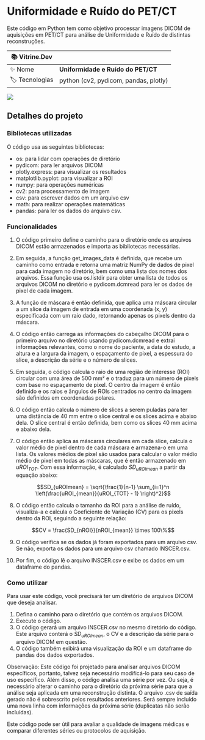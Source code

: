 # Uniformidade e Ruído do PET/CT

Este código em Python tem como objetivo processar imagens DICOM de aquisições em PET/CT para análise de Uniformidade e Ruído de distintas reconstruções.

| :books: Vitrine.Dev |     |
| -------------  | --- |
| :sparkles: Nome        | **Uniformidade e Ruído do PET/CT**
| :label: Tecnologias | python (cv2, pydicom, pandas, plotly)

<!-- Inserir imagem com a #vitrinedev ao final do link -->
![](https://vitrinedev.s3.amazonaws.com/uniformidade-ruido.png#vitrinedev)

## Detalhes do projeto

### Bibliotecas utilizadas
O código usa as seguintes bibliotecas:

- os: para lidar com operações de diretório
- pydicom: para ler arquivos DICOM
- plotly.express: para visualizar os resultados
- matplotlib.pyplot: para visualizar a ROI
- numpy: para operações numéricas
- cv2: para processamento de imagem
- csv: para escrever dados em um arquivo csv
- math: para realizar operações matemáticas
- pandas: para ler os dados do arquivo csv.

### Funcionalidades
1. O código primeiro define o caminho para o diretório onde os arquivos DICOM estão armazenados e importa as bibliotecas necessárias.

2. Em seguida, a função get_images_data é definida, que recebe um caminho como entrada e retorna uma matriz NumPy de dados de pixel para cada imagem no diretório, bem como uma lista dos nomes dos arquivos. Essa função usa os.listdir para obter uma lista de todos os arquivos DICOM no diretório e pydicom.dcmread para ler os dados de pixel de cada imagem.

3. A função de máscara é então definida, que aplica uma máscara circular a um slice da imagem de entrada em uma coordenada (x, y) especificada com um raio dado, retornando apenas os pixels dentro da máscara.

4. O código então carrega as informações do cabeçalho DICOM para o primeiro arquivo no diretório usando pydicom.dcmread e extrai informações relevantes, como o nome do paciente, a data do estudo, a altura e a largura da imagem, o espaçamento de pixel, a espessura do slice, a descrição da série e o número de slices.

5. Em seguida, o código calcula o raio de uma região de interesse (ROI) circular com uma área de 500 mm² e o traduz para um número de pixels com base no espaçamento de pixel. O centro da imagem é então definido e os raios e ângulos de ROIs centrados no centro da imagem são definidos em coordenadas polares.

6. O código então calcula o número de slices a serem puladas para ter uma distância de 40 mm entre o slice central e os slices acima e abaixo dela. O slice central é então definida, bem como os slices 40 mm acima e abaixo dela.

7. O código então aplica as máscaras circulares em cada slice, calcula o valor médio de pixel dentro de cada máscara e armazena-o em uma lista. Os valores médios de pixel são usados para calcular o valor médio médio de pixel em todas as máscaras, que é então armazenado em $uROI_{TOT}$. Com essa informação, é calculado $SD_{uROImean}$ a partir da equação abaixo:

$$SD_{uROImean} = \sqrt{\frac{1}{n-1} \sum_{i=1}^n \left(\frac{uROI_{mean}}{uROI_{TOT} - 1} \right)^2}$$

8. O código então calcula o tamanho da ROI para a análise de ruído, visualiza-a e calcula o Coeficiente de Variação (CV) para os pixels dentro da ROI, seguindo a seguinte relação:

$$CV = \frac{SD_{nROI}}{nROI_{mean}} \times 100\%$$

9. O código verifica se os dados já foram exportados para um arquivo csv. Se não, exporta os dados para um arquivo csv chamado INSCER.csv.

10. Por fim, o código lê o arquivo INSCER.csv e exibe os dados em um dataframe do pandas.

### Como utilizar
Para usar este código, você precisará ter um diretório de arquivos DICOM que deseja analisar.

1. Defina o caminho para o diretório que contém os arquivos DICOM.
2. Execute o código.
3. O código gerará um arquivo INSCER.csv no mesmo diretório do código. Este arquivo conterá o $SD_{uROImean}$, o CV e a descrição da série para o arquivo DICOM em questão.
4. O código também exibirá uma visualização da ROI e um dataframe do pandas dos dados exportados.

Observação: Este código foi projetado para analisar arquivos DICOM específicos, portanto, talvez seja necessário modificá-lo para seu caso de uso específico. Além disso, o código analisa uma série por vez. Ou seja, é necessário alterar o caminho para o diretório da próxima série para que a análise seja aplicada em uma reconstrução distinta.
O arquivo .csv de saída gerado não é sobrescrito pelos resultados anteriores. Será sempre incluído uma nova linha com informações da próxima série (duplicatas não serão incluídas).

Este código pode ser útil para avaliar a qualidade de imagens médicas e comparar diferentes séries ou protocolos de aquisição.
